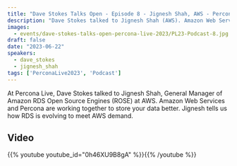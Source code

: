```yaml
---
title: "Dave Stokes Talks Open - Episode 8 - Jignesh Shah, AWS - Percona Live 2023"
description: "Dave Stokes talked to Jignesh Shah (AWS). Amazon Web Services and Percona are working together to store your data better."
images:
  - events/dave-stokes-talks-open-percona-live-2023/PL23-Podcast-8.jpg
draft: false
date: "2023-06-22"
speakers:
  - dave_stokes
  - jignesh_shah
tags: ['PerconaLive2023', 'Podcast']
---
```


At Percona Live, Dave Stokes talked to Jignesh Shah, General Manager of Amazon RDS Open Source Engines (ROSE) at AWS. Amazon Web Services and Percona are working together to store your data better. Jignesh tells us how RDS is evolving to meet AWS demand.

## Video

{{% youtube youtube_id="0h46XU9B8gA" %}}{{% /youtube %}}